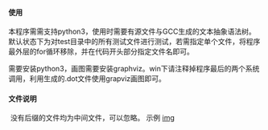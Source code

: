 #### 使用

​		本程序需需支持python3，使用时需要有源文件与GCC生成的文本抽象语法树。默认状态下为对test目录中的所有测试文件进行测试，若需指定单个文件，将程序最外层的for循环移除，并在代码开头部分指定文件名即可。

​		需要安装python3，画图需要安装graphviz。win下请注释掉程序最后的两个系统调用，利用生成的.dot文件使用grapviz画图即可。

#### 文件说明

​		没有后缀的文件均为中间文件，可以忽略。
示例
[img](https://github.com/0Xerath0/CFG/blob/main/test/test1.c.png)
